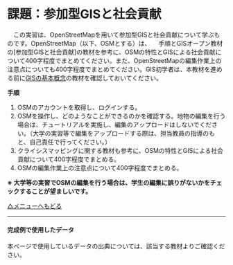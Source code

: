 # 課題：参加型GISと社会貢献
　この実習は、OpenStreetMapを用いて参加型GISと社会貢献について学ぶものです。OpenStreetMap（以下、OSMとする）は、
　手順とGISオープン教材の[参加型GISと社会貢献]の教材を参考に、OSMの特性とGISによる社会貢献について400字程度でまとめてください。また、OpenStreetMapの編集作業上の注意点についても400字程度でまとめてください。GIS初学者は、本教材を進める前に[GISの基本概念]の教材を確認しておいてください。  


**手順**  

1. OSMのアカウントを取得し、ログインする。  
2. OSMを操作し、どのようなことができるのかを確認する。地物の編集を行う場合は、チュートリアルを実施し、編集のアップロードはしないでください。（大学の実習等で編集をアップロードする際は、担当教員の指導のもと、自己責任で行ってください。）  
3. クライシスマッピングに関する教材も参考に、OSMの特性とGISによる社会貢献について400字程度でまとめる。  
4. OSMの編集作業上の注意点について400字程度でまとめる。  


**※ 大学等の実習でOSMの編集を行う場合は、学生の編集に誤りがないかをチェックすることが望ましいです。**

[△メニューへもどる]


---

#### 完成例で使用したデータ
本ページで使用しているデータの出典については、該当する教材よりご確認ください。

[△メニューへもどる]:参加型GISと社会貢献.md#menu
[作業メモ]:https://github.com/yamauchi-inochu/demo/blob/master/GISオープン教材/実習課題/作業メモ.md
[QGISビギナーズマニュアル]:../../QGISビギナーズマニュアル/QGISビギナーズマニュアル.md
[GRASSビギナーズマニュアル]:../../GRASSビギナーズマニュアル/GRASSビギナーズマニュアル.md
[GISの基本概念]:../../01_GISの基本概念/GISの基本概念.md
[既存データの地図データと属性データ]:../../07_既存データの地図データと属性データ/既存データの地図データと属性データ.md
[空間データ]:../../08_空間データ/空間データ.md
[空間データの結合・修正]:../../10_空間データの統合・修正/空間データの統合・修正.md
[視覚的伝達]:../../21_視覚的伝達/視覚的伝達.md
[政府統計局e-stat]:https://www.e-stat.go.jp/SG1/estat/eStatTopPortal.do
[国土数値情報]:http://nlftp.mlit.go.jp/ksj/
[基本的な空間解析]:../../11_基本的な空間解析/基本的な空間解析.md
[ネットワーク解析]:../../12_ネットワーク解析/ネットワーク解析.md
[領域解析]:../../13_領域解析/領域解析.md
[点データの解析]:../../14_点データの解析/点データの解析.md
[ラスタデータの解析]:../../15_ラスタデータの分析/ラスタデータの分析.md
[空間補間]:../../18_空間補間/空間補間.md
